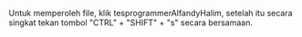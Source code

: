Untuk memperoleh file, klik tesprogrammerAlfandyHalim, setelah itu secara singkat tekan tombol "CTRL" + "SHIFT" + "s" secara bersamaan.
